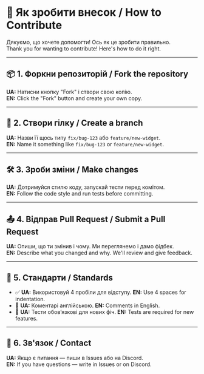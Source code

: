 # 🤝 Як зробити внесок / How to Contribute

Дякуємо, що хочете допомогти! Ось як це зробити правильно.  
Thank you for wanting to contribute! Here's how to do it right.

---

## 📦 1. Форкни репозиторій / Fork the repository

**UA:** Натисни кнопку "Fork" і створи свою копію.  
**EN:** Click the "Fork" button and create your own copy.

---

## 🌿 2. Створи гілку / Create a branch

**UA:** Назви її щось типу `fix/bug-123` або `feature/new-widget`.  
**EN:** Name it something like `fix/bug-123` or `feature/new-widget`.

---

## 🛠 3. Зроби зміни / Make changes

**UA:** Дотримуйся стилю коду, запускай тести перед комітом.  
**EN:** Follow the code style and run tests before committing.

---

## 📤 4. Відправ Pull Request / Submit a Pull Request

**UA:** Опиши, що ти змінив і чому. Ми переглянемо і дамо фідбек.  
**EN:** Describe what you changed and why. We'll review and give feedback.

---

## 📐 5. Стандарти / Standards

- ✅ **UA:** Використовуй 4 пробіли для відступу. **EN:** Use 4 spaces for indentation.
- 💬 **UA:** Коментарі англійською. **EN:** Comments in English.
- 🧪 **UA:** Тести обов’язкові для нових фіч. **EN:** Tests are required for new features.

---

## 📣 6. Зв'язок / Contact

**UA:** Якщо є питання — пиши в Issues або на Discord.  
**EN:** If you have questions — write in Issues or on Discord.